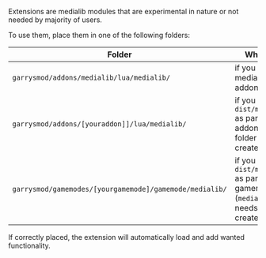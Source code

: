 Extensions are medialib modules that are experimental in nature or not needed by majority of users.

To use them, place them in one of the following folders:

Folder | When to use
---|---
```garrysmod/addons/medialib/lua/medialib/``` | if you use medialib as an addon
```garrysmod/addons/[youraddon]]/lua/medialib/``` | if you use ```dist/medialib.lua``` as part of your addon (```medialib``` folder needs to be created)
```garrysmod/gamemodes/[yourgamemode]/gamemode/medialib/``` | if you use ```dist/medialib.lua``` as part of your gamemode (```medialib``` folder needs to be created)

If correctly placed, the extension will automatically load and add wanted functionality.